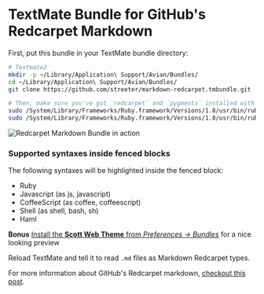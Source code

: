 # TextMate Bundle for GitHub's Redcarpet Markdown

First, put this bundle in your TextMate bundle directory:

```bash
# Textmate2
mkdir -p ~/Library/Application\ Support/Avian/Bundles/
cd ~/Library/Application\ Support/Avian/Bundles/
git clone https://github.com/streeter/markdown-redcarpet.tmbundle.git

# Then, make sure you've got `redcarpet` and `pygments` installed with your gem library with system's Ruby 1.8:
sudo /System/Library/Frameworks/Ruby.framework/Versions/1.8/usr/bin/ruby -S gem install redcarpet -v 2.3.0
sudo /System/Library/Frameworks/Ruby.framework/Versions/1.8/usr/bin/ruby -S gem install pygments.rb
```

![Redcarpet Markdown Bundle in action](http://cl.ly/image/1Y071W2A2l1w/Screen%20Shot%202014-02-18%20at%2011.02.32%20am.png)


### Supported syntaxes inside fenced blocks

The following syntaxes will be highlighted inside the fenced block:

- Ruby
- Javascript (as js, javascript)
- CoffeeScript (as coffee, coffeescript)
- Shell (as shell, bash, sh)
- Haml



**Bonus** [Install the **Scott Web Theme** from *Preferences → Bundles*](http://cl.ly/image/2v3v1Z0u3F11) for a nice looking preview

Reload TextMate and tell it to read `.md` files as Markdown Redcarpet types.

For more information about GitHub's Redcarpet markdown, [checkout this post][github-flavored-markdown].


[github-flavored-markdown]: http://github.github.com/github-flavored-markdown/
[github-theme]: https://github.com/kneath/github_textmate_preview

